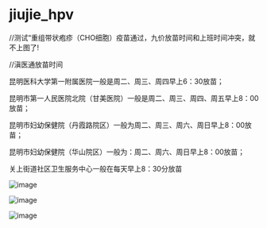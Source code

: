# jiujie_hpv

//测试“重组带状疱疹（CHO细胞）疫苗通过，九价放苗时间和上班时间冲突，就不上图了!


//滇医通放苗时间

昆明医科大学第一附属医院一般是周二、周三、周四早上6：30放苗；

昆明市第一人民医院北院（甘美医院）一般是周二、周三、周四、周五早上8：00放苗；

昆明市妇幼保健院（丹霞路院区）一般为周二、周三、周六、周日早上8：00放苗；

昆明市妇幼保健院（华山院区）一般为：周二、周六、周日早上8：00放苗；

关上街道社区卫生服务中心一般在每天早上8：30分放苗



![image]( https://github.com/lkboboy/jiujie_hpv/blob/master/out/artifacts/demo_jar/2.png)

![image]( https://github.com/lkboboy/jiujie_hpv/blob/master/out/artifacts/demo_jar/1.png)

![image]( https://github.com/lkboboy/jiujie_hpv/blob/master/out/artifacts/demo_jar/3.jpg)
